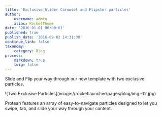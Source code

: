 ```yaml
---
title: 'Exclusive Slider Carousel and Flipster particles'
author:
    username: admin
    alias: RocketTheme
date: '2016-01-01 00:00:01'
published: true
publish_date: '2016-09-02 14:31:00'
continue_link: false
taxonomy:
    category: Blog
process:
    markdown: true
    twig: false
---
```


<p class="g-lead">Slide and Flip your way through our new template with two exclusive particles.</p>
![Two Exclusive Particles](image://rocketlauncher/pages/blog/img-02.jpg)
<p>Protean features an array of easy-to-navigate particles designed to let you swipe, tab, and slide your way through your content.</p>
